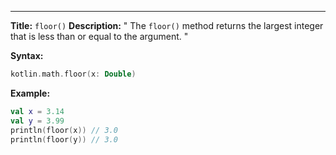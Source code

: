 ---
**Title:** `floor()`
**Description:** " The `floor()` method returns the largest integer that is less than or equal to the argument. "

**Syntax:** 
```kotlin
kotlin.math.floor(x: Double)
```

**Example:** 
```kotlin
val x = 3.14
val y = 3.99
println(floor(x)) // 3.0
println(floor(y)) // 3.0
```
